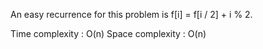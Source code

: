 An easy recurrence for this problem is f[i] = f[i / 2] + i % 2.

Time complexity : O(n)
Space complexity : O(n)
